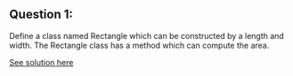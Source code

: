 Question 1:
-----------
Define a class named Rectangle which can be constructed by a length and width. The Rectangle class has a method which can compute the area. 

[See solution here](https://github.com/Avi-1996/100-Days-Code-Challenge/new/master/100DayCode/Day67/Ques1.py)
